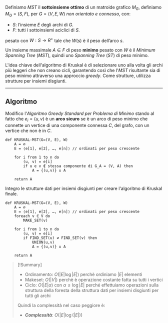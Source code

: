 Definiamo $MST$ il **sottoinsieme ottimo** di un matroide grafico $M_G$, definiamo $M_G = (S, F)$, per $G=(V,E,W)$ *non orientato e connesso*, con:
- $S$: l’insieme $E$ degli archi di $G$.
- $F$: tutti i sottoinsiemi aciclici di $S$.

pesato con $W : S → R^+$ tale che $W(s)$ è il peso dell’arco $s$.

Un insieme massimale $A \in F$ di peso **minimo** pesato con $W$ è il *Minimum Spanning Tree* ($MST$), quindi uno *Spanning Tree* ($ST$) di peso minimo.

L'idea chiave dell'algoritmo di Kruskal è di selezionare uno alla volta gli archi più leggeri che non creano cicli, garantendo così che l'$MST$ risultante sia di peso minimo attraverso una approccio *greedy*. Come strutture, utilizza strutture per insiemi disgiunti.

---
## Algoritmo

Modifico l'*Algoritmo Greedy Standard per Problema di Minimo* stando al fatto che $e_i = (u, v)$ è un **arco sicuro** se è un arco di peso minimo che connette un vertice di una componente connessa $C$, del grafo, con un vertice che non è in $C$.

``` Pseudocodice TI:"KRUSKAL-MST" "FOLD"
def KRUSKAL-MST(G=(V, E), W) 
	A = ∅
	E = ⟨e[1], e[2], …, e[n]⟩ // ordinati per peso crescente
	
	for i from 1 to n do
		(u, v) = e[i]
		if u e v ∉ stessa componente di G_A = (V, A) then
			A = {(u,v)} ∪ A
		
	return A
```

Integro le strutture dati per insiemi disgiunti per creare l'algoritmo di Kruskal finale.

``` Pseudocodice TI:"KRUSKAL-MST" "FOLD"
def KRUSKAL-MST(G=(V, E), W) 
	A = ∅
	E = ⟨e[1], e[2], …, e[n]⟩ // ordinati per peso crescente
	foreach v ∈ V do 
		MAKE_SET(v)
	
	for i from 1 to n do
		(u, v) = e[i]
		if FIND_SET(u) ≠ FIND_SET(v) then
			UNION(u,v)
			A = {(u,v)} ∪ A
			
	return A
```

> [!Summary]
>- Ordinamento: $O(|E| \log|E|)$ perchè ordiniamo $|E|$ elementi
>- Makeset: $O(|V|)$ perchè è operazione costante fatta su tutti i vertici
>- Ciclo: $O(|E|α)$ con $α ≤ \log|E|$ perché effettuiamo operazioni sulla struttura della foresta della struttura dati per insiemi disgiunti per tutti gli archi
>
>Quindi la complessità nel caso peggiore è:
>- ***Complessità***: $O(|E| \log(|E|))$
